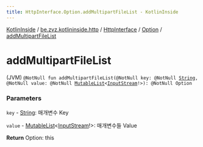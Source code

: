 ```yaml
---
title: HttpInterface.Option.addMultipartFileList - KotlinInside
---
```


[KotlinInside](../../../index.html) / [be.zvz.kotlininside.http](../../index.html) / [HttpInterface](../index.html) / [Option](index.html) / [addMultipartFileList](./add-multipart-file-list.html)

# addMultipartFileList

(JVM) `@NotNull fun addMultipartFileList(@NotNull key: @NotNull `[`String`](https://kotlinlang.org/api/latest/jvm/stdlib/kotlin/-string/index.html)`, @NotNull value: @NotNull `[`MutableList`](https://kotlinlang.org/api/latest/jvm/stdlib/kotlin.collections/-mutable-list/index.html)`<`[`InputStream`](https://docs.oracle.com/javase/7/docs/api/java/io/InputStream.html)`!>): @NotNull Option`

### Parameters

`key` - [String](https://kotlinlang.org/api/latest/jvm/stdlib/kotlin/-string/index.html): 매개변수 Key

`value` - [MutableList](https://kotlinlang.org/api/latest/jvm/stdlib/kotlin.collections/-mutable-list/index.html)&lt;[InputStream](https://docs.oracle.com/javase/7/docs/api/java/io/InputStream.html)!&gt;: 매개변수들 Value

**Return**
Option: this

